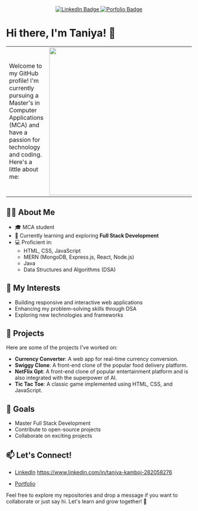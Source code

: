 
<div id="badges " align="center">
  <a href="https://www.linkedin.com/in/taniya-kamboj-282058276">
    <img src="https://img.shields.io/badge/LinkedIn-blue?style=for-the-badge&logo=linkedin&logoColor=white" alt="LinkedIn Badge"/>
  </a>
  <a href="https://taniyakamboj.info">
    <img src="https://img.shields.io/badge/portfolio-red?style=for-the-badge&logo=portfolio&logoColor=white" alt="Porfolio Badge"/>
  </a>
</div>
<div align="center">
<img src="https://komarev.com/ghpvc/?username=taniyakamboj15&style=flat-square&color=blue" alt=""/></div>
<p align="left" >
<h1>Hi there, I'm Taniya! 👋</h1>
  </p>
<table>
  <tr>
    <td>
      <p align="left">
        Welcome to my GitHub profile! I'm currently pursuing a Master's in Computer Applications (MCA) and have a passion for technology and coding. Here's a little about me:
      </p>
    </td>
    <td>
      <img src="https://media4.giphy.com/media/v1.Y2lkPTc5MGI3NjExOHFwbmdhejYxcGduYzR3aXYwc2g4djZ6OHN1b3V3ZGNrM21hZnFycSZlcD12MV9naWZzX3NlYXJjaCZjdD1n/QDjpIL6oNCVZ4qzGs7/giphy.webp" width="500" height="400"/>
    </td>
  </tr>
</table>


## 👩‍💻 About Me
- 🎓 MCA student
- 🌱 Currently learning and exploring **Full Stack Development**
- 💻 Proficient in:
  - HTML, CSS, JavaScript
  - MERN (MongoDB, Express.js, React, Node.js)
  - Java
  - Data Structures and Algorithms (DSA)

## 🚀 My Interests
- Building responsive and interactive web applications
- Enhancing my problem-solving skills through DSA
- Exploring new technologies and frameworks

## 🌟 Projects
Here are some of the projects I've worked on:
- **Currency Converter**: A web app for real-time currency conversion.
- **Swiggy Clone**: A front-end clone of the popular food delivery platform.
- **NetFlix Gpt**: A front-end clone of popular entertainment platform and is also integrated with the superpower of AI.
- **Tic Tac Toe**: A classic game implemented using HTML, CSS, and JavaScript.

## 🌟 Goals
- Master Full Stack Development
- Contribute to open-source projects
- Collaborate on exciting projects

## 📫 Let's Connect!
- [LinkedIn](#) https://www.linkedin.com/in/taniya-kamboj-282058276

- [Portfolio](#) 

Feel free to explore my repositories and drop a message if you want to collaborate or just say hi. Let's learn and grow together! 🚀
